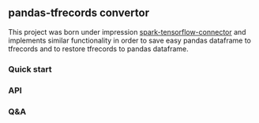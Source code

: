 ## pandas-tfrecords convertor

This project was born under impression [spark-tensorflow-connector](https://github.com/tensorflow/ecosystem/tree/master/spark/spark-tensorflow-connector) and implements similar functionality in order to save easy pandas dataframe to tfrecords and to restore tfrecords to pandas dataframe.

### Quick start

### API

### Q&A
